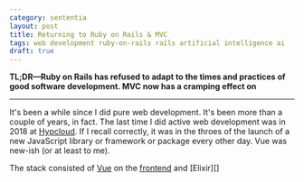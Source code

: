 ```yaml
---
category: sententia
layout: post
title: Returning to Ruby on Rails & MVC
tags: web development ruby-on-rails rails artificial intelligence ai
draft: true
---
```


**TL;DR&mdash;Ruby on Rails has refused to adapt to the times and practices of
good software development. MVC now has a cramping effect on**
<hr>

It's been a while since I did pure web development. It's been more than a couple
of years, in fact. The last time I did active web development was in 2018 at
[Hypcloud](https://hypcloud.com). If I recall correctly, it was in the throes of
the launch of a new JavaScript library or framework or package every other day.
Vue was new-ish (or at least to me).

The stack consisted of [Vue](https://vuejs.com) on the [frontend](https://en.wikipedia.org/wiki/Front-end_web_development) and [Elixir][]
